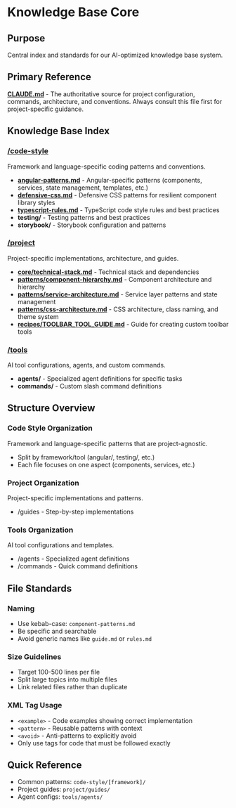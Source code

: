 # Knowledge Base Core

## Purpose

Central index and standards for our AI-optimized knowledge base system.

## Primary Reference

**[CLAUDE.md](/CLAUDE.md)** - The authoritative source for project configuration, commands, architecture, and conventions. Always consult this file first for project-specific guidance.

## Knowledge Base Index

### [/code-style](./code-style/)

Framework and language-specific coding patterns and conventions.

- **[angular-patterns.md](./code-style/angular-patterns.md)** - Angular-specific patterns (components, services, state management, templates, etc.)
- **[defensive-css.md](./code-style/defensive-css.md)** - Defensive CSS patterns for resilient component library styles
- **[typescript-rules.md](./code-style/typescript-rules.md)** - TypeScript code style rules and best practices
- **testing/** - Testing patterns and best practices
- **storybook/** - Storybook configuration and patterns

### [/project](./project/)

Project-specific implementations, architecture, and guides.

- **[core/technical-stack.md](./project/core/technical-stack.md)** - Technical stack and dependencies
- **[patterns/component-hierarchy.md](./project/patterns/component-hierarchy.md)** - Component architecture and hierarchy
- **[patterns/service-architecture.md](./project/patterns/service-architecture.md)** - Service layer patterns and state management
- **[patterns/css-architecture.md](./project/patterns/css-architecture.md)** - CSS architecture, class naming, and theme system
- **[recipes/TOOLBAR_TOOL_GUIDE.md](./project/recipes/TOOLBAR_TOOL_GUIDE.md)** - Guide for creating custom toolbar tools

### [/tools](./tools/)

AI tool configurations, agents, and custom commands.

- **agents/** - Specialized agent definitions for specific tasks
- **commands/** - Custom slash command definitions

## Structure Overview

### Code Style Organization

Framework and language-specific patterns that are project-agnostic.

- Split by framework/tool (angular/, testing/, etc.)
- Each file focuses on one aspect (components, services, etc.)

### Project Organization

Project-specific implementations and patterns.

- /guides - Step-by-step implementations

### Tools Organization

AI tool configurations and templates.

- /agents - Specialized agent definitions
- /commands - Quick command definitions

## File Standards

### Naming

- Use kebab-case: `component-patterns.md`
- Be specific and searchable
- Avoid generic names like `guide.md` or `rules.md`

### Size Guidelines

- Target 100-500 lines per file
- Split large topics into multiple files
- Link related files rather than duplicate

### XML Tag Usage

- `<example>` - Code examples showing correct implementation
- `<pattern>` - Reusable patterns with context
- `<avoid>` - Anti-patterns to explicitly avoid
- Only use tags for code that must be followed exactly

## Quick Reference

- Common patterns: `code-style/[framework]/`
- Project guides: `project/guides/`
- Agent configs: `tools/agents/`
